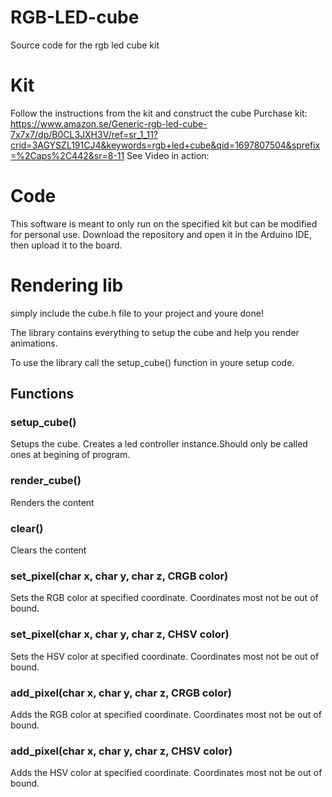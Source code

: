 # RGB-LED-cube
Source code for the rgb led cube kit

# Kit
Follow the instructions from the kit and construct the cube
Purchase kit: https://www.amazon.se/Generic-rgb-led-cube-7x7x7/dp/B0CL3JXH3V/ref=sr_1_11?crid=3AGYSZL191CJ4&keywords=rgb+led+cube&qid=1697807504&sprefix=%2Caps%2C442&sr=8-11
See Video in action:

# Code
This software is meant to only run on the specified kit but can be modified for personal use.
Download the repository and open it in the Arduino IDE, then upload it to the board.

# Rendering lib
simply include the cube.h file to your project and youre done!

The library contains everything to setup the cube and help you render animations.

To use the library call the setup_cube() function in youre setup code.

## Functions

### setup_cube()
Setups the cube. Creates a led controller instance.Should only be called ones at begining of program.

### render_cube()
Renders the content

### clear()
Clears the content

### set_pixel(char x, char y, char z, CRGB color)
Sets the RGB color at specified coordinate. Coordinates most not be out of bound.

### set_pixel(char x, char y, char z, CHSV color)
Sets the HSV color at specified coordinate. Coordinates most not be out of bound.

### add_pixel(char x, char y, char z, CRGB color)
Adds the RGB color at specified coordinate. Coordinates most not be out of bound.

### add_pixel(char x, char y, char z, CHSV color)
Adds the HSV color at specified coordinate. Coordinates most not be out of bound.


